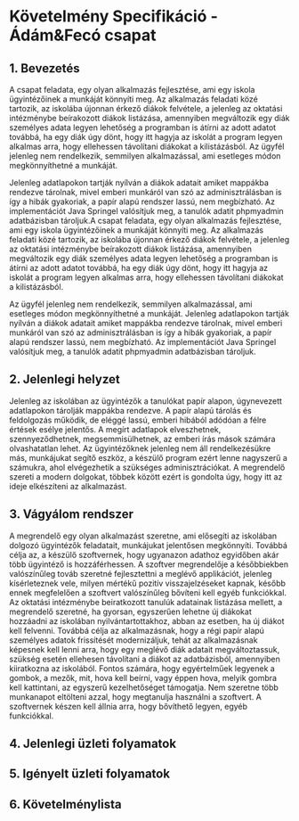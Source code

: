 # Követelmény Specifikáció - Ádám&Fecó csapat
## 1. Bevezetés
A csapat feladata, egy olyan alkalmazás fejlesztése, ami egy iskola ügyintézőinek a munkáját könnyíti meg. Az alkalmazás feladati közé tartozik, az iskolába újonnan érkező diákok felvétele, a jelenleg az oktatási intézménybe beírakozott diákok listázása, amennyiben megváltozik egy diák személyes adata legyen lehetőség a programban is átírni az adott adatot továbbá, ha egy diák úgy dönt, hogy itt hagyja az iskolát a program legyen alkalmas arra, hogy ellehessen távolítani diákokat a kilistázásból. Az ügyfél jelenleg nem rendelkezik, semmilyen alkalmazással, ami esetleges módon megkönnyíthetné a munkáját. 

Jelenleg adatlapokon tartják nyílván a diákok adatait amiket mappákba rendezve tárolnak, mivel emberi munkáról van szó az adminisztrálásban is így a hibák gyakoriak, a papír alapú rendszer lassú, nem megbízható. Az implementációt Java Springel valósítjuk meg, a tanulók adatit phpmyadmin adatbázisban tároljuk.A csapat feladata, egy olyan alkalmazás fejlesztése, ami egy iskola ügyintézőinek a munkáját könnyíti meg. Az alkalmazás feladati közé tartozik, az iskolába újonnan érkező diákok felvétele, a jelenleg az oktatási intézménybe beírakozott diákok listázása, amennyiben megváltozik egy diák személyes adata legyen lehetőség a programban is átírni az adott adatot továbbá, ha egy diák úgy dönt, hogy itt hagyja az iskolát a program legyen alkalmas arra, hogy ellehessen távolítani diákokat a kilistázásból. 

Az ügyfél jelenleg nem rendelkezik, semmilyen alkalmazással, ami esetleges módon megkönnyíthetné a munkáját. Jelenleg adatlapokon tartják nyílván a diákok adatait amiket mappákba rendezve tárolnak, mivel emberi munkáról van szó az adminisztrálásban is így a hibák gyakoriak, a papír alapú rendszer lassú, nem megbízható. Az implementációt Java Springel valósítjuk meg, a tanulók adatit phpmyadmin adatbázisban tároljuk.
## 2. Jelenlegi helyzet
Jelenleg az iskolában az ügyintézők a tanulókat papír alapon, úgynevezett adatlapokon tárolják mappákba rendezve. A papír alapú tárolás és feldolgozás működik, de eléggé lassú, emberi hibából adódóan a félre értések esélye jelentős. A megírt adatlapok elveszhetnek, szennyeződhetnek, megsemmisülhetnek, az emberi írás mások számára olvashatatlan lehet. 
Az ügyintézőknek jelenleg nem áll rendelkezésükre más, munkájukat segítő eszköz, a készülő program ezért lenne nagyszerű a számukra, ahol elvégezhetik a szükséges adminisztrációkat. 
A megrendelő szereti a modern dolgokat, többek között ezért is gondolta úgy, hogy itt az ideje elkészíteni az alkalmazást.
## 3. Vágyálom rendszer
A megrendelő egy olyan alkalmazást szeretne, ami elősegíti az iskolában dolgozó ügyintézők feladatait, munkájukat jelentősen megkönnyíti. Továbbá célja az, a készülő szoftvernek, hogy ugyanazon adathoz egyidőben akár több ügyintéző is hozzáférhessen. A szoftver megrendelője a későbbiekben valószínűleg továb szeretné fejlesztettni a meglévő applikációt, jelenleg kísérleteznek vele, milyen mértékű pozitív visszajelzéseket kapnak, később ennek megfelelően a szoftvert valószínűleg bővíteni kell egyéb funkciókkal. Az oktatási intézménybe beiratkozott tanulúk adatainak listázása mellett, a megrendelő szeretné, ha gyorsan, egyszerűen lehetne új diákokat hozzáadni az iskolában nyilvántartottakhoz, abban az esetben, ha új diákot kell felvenni. Továbbá célja az alkalmazásnak, hogy a régi papír alapú személyes adatok frissítését modernizáljuk, tehát az alkalmazásnak képesnek kell lenni arra, hogy egy meglévő diák adatait megváltoztassuk, szükség esetén ellehesen távolítani a diákot az adatbázisból, amennyiben kiiratkozna az iskolából. Fontos számára, hogy egyértelműek legyenek a gombok, a mezők, mit, hova kell beírni, vagy éppen hova, melyik gombra kell kattintani, az egyszerű kezelhetőséget támogatja. Nem szeretne több munkanapot eltölteni azzal, hogy megtanulja használni a szoftvert. A szoftvernek készen kell állnia arra, hogy bővíthető legyen, egyéb funkciókkal.
## 4. Jelenlegi üzleti folyamatok
## 5. Igényelt üzleti folyamatok
## 6. Követelménylista
